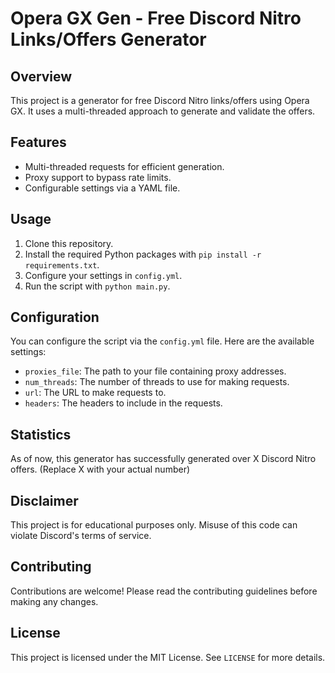 # Opera GX Gen - Free Discord Nitro Links/Offers Generator

## Overview
This project is a generator for free Discord Nitro links/offers using Opera GX. It uses a multi-threaded approach to generate and validate the offers.

## Features
- Multi-threaded requests for efficient generation.
- Proxy support to bypass rate limits.
- Configurable settings via a YAML file.

## Usage
1. Clone this repository.
2. Install the required Python packages with `pip install -r requirements.txt`.
3. Configure your settings in `config.yml`.
4. Run the script with `python main.py`.

## Configuration
You can configure the script via the `config.yml` file. Here are the available settings:
- `proxies_file`: The path to your file containing proxy addresses.
- `num_threads`: The number of threads to use for making requests.
- `url`: The URL to make requests to.
- `headers`: The headers to include in the requests.

## Statistics
As of now, this generator has successfully generated over X Discord Nitro offers. (Replace X with your actual number)

## Disclaimer
This project is for educational purposes only. Misuse of this code can violate Discord's terms of service.

## Contributing
Contributions are welcome! Please read the contributing guidelines before making any changes.

## License
This project is licensed under the MIT License. See `LICENSE` for more details.
